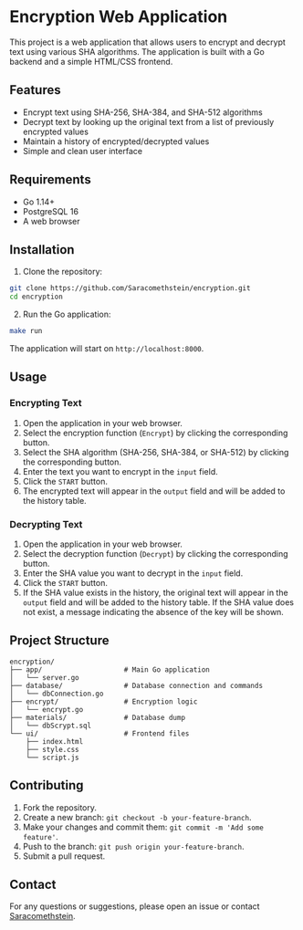 
# Encryption Web Application

This project is a web application that allows users to encrypt and decrypt text using various SHA algorithms. The application is built with a Go backend and a simple HTML/CSS frontend.

## Features

- Encrypt text using SHA-256, SHA-384, and SHA-512 algorithms
- Decrypt text by looking up the original text from a list of previously encrypted values
- Maintain a history of encrypted/decrypted values
- Simple and clean user interface

## Requirements

- Go 1.14+
- PostgreSQL 16
- A web browser

## Installation

1. Clone the repository:

```bash
git clone https://github.com/Saracomethstein/encryption.git
cd encryption
```

2. Run the Go application:

```bash
make run
```

The application will start on `http://localhost:8000`.

## Usage

### Encrypting Text

1. Open the application in your web browser.
2. Select the encryption function (`Encrypt`) by clicking the corresponding button.
3. Select the SHA algorithm (SHA-256, SHA-384, or SHA-512) by clicking the corresponding button.
4. Enter the text you want to encrypt in the `input` field.
5. Click the `START` button.
6. The encrypted text will appear in the `output` field and will be added to the history table.

### Decrypting Text

1. Open the application in your web browser.
2. Select the decryption function (`Decrypt`) by clicking the corresponding button.
3. Enter the SHA value you want to decrypt in the `input` field.
4. Click the `START` button.
5. If the SHA value exists in the history, the original text will appear in the `output` field and will be added to the history table. If the SHA value does not exist, a message indicating the absence of the key will be shown.

## Project Structure

```
encryption/
├── app/                    # Main Go application
│   └── server.go
├── database/               # Database connection and commands
│   └── dbConnection.go
├── encrypt/                # Encryption logic
│   └── encrypt.go
├── materials/              # Database dump
│   └── dbScrypt.sql
└── ui/                     # Frontend files
    ├── index.html
    ├── style.css
    └── script.js

```

## Contributing

1. Fork the repository.
2. Create a new branch: `git checkout -b your-feature-branch`.
3. Make your changes and commit them: `git commit -m 'Add some feature'`.
4. Push to the branch: `git push origin your-feature-branch`.
5. Submit a pull request.

## Contact

For any questions or suggestions, please open an issue or contact [Saracomethstein](https://github.com/Saracomethstein).